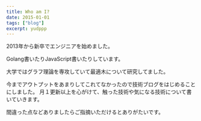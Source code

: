 ```yaml
---
title: Who am I?
date: 2015-01-01
tags: ["blog"]
excerpt: yudppp
---
```


2013年から新卒でエンジニアを始めました。

Golang書いたりJavaScript書いたりしています。

大学ではグラフ理論を専攻していて最適木について研究してました。

今までアウトプットをあまりしてこれてなかったので技術ブログをはじめることにしました。
月１更新以上を心がけて、触った技術や気になる技術について書いていきます。

間違った点などありましたらご指摘いただけるとありがたいです。

